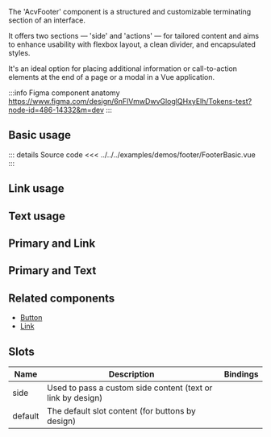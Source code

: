 The 'AcvFooter' component is a structured and customizable terminating section of an interface.

It offers two sections — 'side' and 'actions' — for tailored content and aims to enhance usability with flexbox layout,
a clean divider, and encapsulated styles.

It's an ideal option for placing additional information or call-to-action elements
at the end of a page or a modal in a Vue application.

:::info Figma component anatomy
https://www.figma.com/design/6nFlVmwDwvGloglQHxyElh/Tokens-test?node-id=486-14332&m=dev
:::

## Basic usage

<FooterBasic />

::: details Source code
<<< ../../../examples/demos/footer/FooterBasic.vue
:::

## Link usage

<FooterLink />

## Text usage

<FooterText />

## Primary and Link

<FooterPrimaryLink />

## Primary and Text

<FooterPrimaryText />

## Related components

- [Button](/components/button/button.doc)
- [Link](/components/link/link.doc)

## Slots

| Name    | Description                                                 | Bindings |
| ------- | ----------------------------------------------------------- | -------- |
| side    | Used to pass a custom side content (text or link by design) |          |
| default | The default slot content (for buttons by design)            |          |
